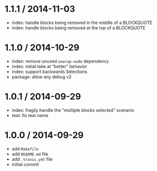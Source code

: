 
1.1.1 / 2014-11-03
==================

  * index: handle blocks being removed in the middle of a BLOCKQUOTE
  * index: handle blocks being removed at the top of a BLOCKQUOTE

1.1.0 / 2014-10-29
==================

  * index: remove unused `unwrap-node` dependency
  * index: initial take at "better" behavior
  * index: support backwards Selections
  * package: allow any debug v2

1.0.1 / 2014-09-29
==================

  * index: fragily handle the "multiple blocks selected" scenario
  * test: fix test name

1.0.0 / 2014-09-29
==================

  * add `Makefile`
  * add `README.md` file
  * add `.travis.yml` file
  * initial commit
